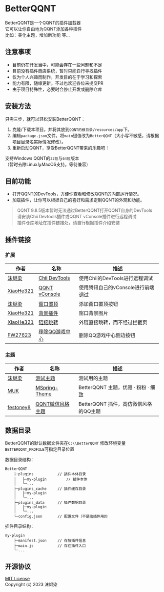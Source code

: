 # BetterQQNT

BetterQQNT是一个QQNT的插件加载器  
它可以让你自由地为QQNT添加各种插件  
比如：美化主题，增加新功能 等...


## 注意事项

- 目前仍在开发当中，可能会存在一些问题和不足
- 目前没有插件商店系统，暂时只能自行寻找插件
- 仅为个人兴趣而制作，开发目的在于学习和探索
- 能力有限，随缘更新。不过也欢迎各位来提交PR
- 由于项目特殊性，必要时会停止开发或删除仓库


## 安装方法

只需三步，就可以轻松安装BetterQQNT：

1. 克隆/下载本项目，并将其放到`QQNT的根目录/resources/app`下。
2. 编辑`package.json`文件，将`main`键值改为`BetterQQNT`（大小写不敏感，请根据项目目录名实际情况修改）。
3. 重新启动QQNT，享受BetterQQNT带来的乐趣吧！

支持Windows QQNT的`32位`与`64位`版本  
（暂时去除Linux与MacOS支持，等待兼容）


## 目前功能

- 打开QQNT的DevTools，方便你查看和修改QQNT的内部运行情况。
- 加载插件，让你可以根据自己的喜好和需求定制QQNT的外观和功能。

> QQNT 9.8.5版本暂时无法通过BetterQQNT打开QQNT自身的DevTools  
> 请安装Chii Devtools插件或QQNT vConsole插件进行远程调试  
> 插件仓库地址在插件链接处，请自行根据插件介绍安装


## 插件链接

### 扩展

| 作者                                   | 名称                                                              | 描述                               |
| -------------------------------------- | ----------------------------------------------------------------- | ---------------------------------- |
| [沫烬染](https://github.com/mo-jinran) | [Chii DevTools](https://github.com/mo-jinran/chii-devtools)       | 使用Chii的DevTools进行远程调试     |
| [XiaoHe321](https://github.com/xh321)  | [QQNT vConsole](https://github.com/xh321/BetterQQNT-VConsole)     | 使用腾讯自己的vConsole进行前端调试 |
| [沫烬染](https://github.com/mo-jinran) | [窗口置顶](https://github.com/mo-jinran/window-on-top)            | 添加窗口置顶按钮                   |
| [XiaoHe321](https://github.com/xh321)  | [背景插件](https://github.com/xh321/BetterQQNT-Background-Plugin) | 窗口背景图片                       |
| [XiaoHe321](https://github.com/xh321)  | [链接跳转](https://github.com/xh321/BetterQQNT-Directly-Jump)     | 外链直接跳转，而不经过拦截页       |
| [FW27623](https://github.com/xh321)    | [移除QQ游戏中心](https://github.com/FW27623/remove_qqgame_center) | 删除QQ游戏中心侧边按钮             |


### 主题

| 作者                                      | 名称                                                                     | 描述                                  |
| ----------------------------------------- | ------------------------------------------------------------------------ | ------------------------------------- |
| [沫烬染](https://github.com/mo-jinran)    | [测试主题](https://github.com/mo-jinran/test-theme)                      | 测试用的主题                          |
| [MUK](https://github.com/MUKAPP)          | [MSpring-Theme](https://github.com/MUKAPP/BetterQQNT-MSpring-Theme)      | BetterQQNT 主题，优雅 · 粉粉 · 细致   |
| [festoney8](https://github.com/festoney8) | [QQNT微信风格主题](https://github.com/festoney8/BetterQQNT-Wechat-Theme) | BetterQQNT 插件，高仿微信风格的QQ主题 |


## 数据目录

BetterQQNT的默认数据文件夹在`C:\\BetterQQNT`
修改环境变量`BETTERQQNT_PROFILE`可指定目录位置

数据目录结构：
```
BetterQQNT
    ├─plugins           // 插件本体目录
    │   ├─my-plugin         // 插件本体
    │   └─...
    ├─plugins_cache     // 插件缓存目录
    │   ├─my-plugin
    │   └─...
    ├─plugins_data      // 插件数据目录
    │   ├─my-plugin
    │   └─...
    └─config.json       // 配置文件（不是给插件用的
```

插件目录结构：
```
my-plugin
    ├─manifest.json     // 存放插件信息
    ├─main.js           // 存在插件入口
    └─...
```


## 开源协议

[MIT License](./LICENSE)  
Copyright (c) 2023 沫烬染

